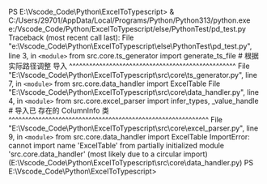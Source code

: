 PS E:\Vscode_Code\Python\ExcelToTypescript> & C:/Users/29701/AppData/Local/Programs/Python/Python313/python.exe e:/Vscode_Code/Python/ExcelToTypescript/else/PythonTest/pd_test.py
Traceback (most recent call last):
File "e:\Vscode_Code\Python\ExcelToTypescript\else\PythonTest\pd_test.py", line 3, in `<module>`
from src.core.ts_generator import generate_ts_file # 根据实际路径调整
导入
^^^^^^^^^^^^^^^^^^^^^^^^^^^^^^^^^^^^^^^^^^^^^^^^^^
File "E:\Vscode_Code\Python\ExcelToTypescript\src\core\ts_generator.py", line 7, in `<module>`
from src.core.data_handler import ExcelTable
File "E:\Vscode_Code\Python\ExcelToTypescript\src\core\data_handler.py", line 4, in `<module>`
from src.core.excel_parser import infer_types, \_value_handle # 导入已
存在的 ColumnInfo 类
^^^^^^^^^^^^^^^^^^^^^^^^^^^^^^^^^^^^^^^^^^^^^^^^^^^^^^^^^^^^
File "E:\Vscode_Code\Python\ExcelToTypescript\src\core\excel_parser.py", line 9, in `<module>`
from src.core.data_handler import ExcelTable
ImportError: cannot import name 'ExcelTable' from partially initialized module 'src.core.data_handler' (most likely due to a circular import) (E:\Vscode_Code\Python\ExcelToTypescript\src\core\data_handler.py)
PS E:\Vscode_Code\Python\ExcelToTypescript>
